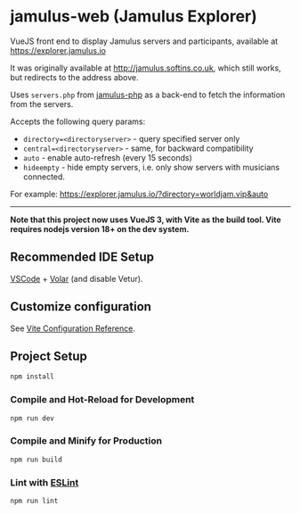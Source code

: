 # jamulus-web (Jamulus Explorer)

VueJS front end to display Jamulus servers and participants,
available at https://explorer.jamulus.io

It was originally available at http://jamulus.softins.co.uk, which still works,
but redirects to the address above.


Uses `servers.php` from [jamulus-php](https://github.com/softins/jamulus-php)
as a back-end to fetch the information from the servers.

Accepts the following query params:

- `directory=<directoryserver>` - query specified server only
- `central=<directoryserver>` - same, for backward compatibility
- `auto` - enable auto-refresh (every 15 seconds)
- `hideempty` - hide empty servers, i.e. only show servers with musicians connected.

For example: https://explorer.jamulus.io/?directory=worldjam.vip&auto

---

**Note that this project now uses VueJS 3, with Vite as the build tool. Vite requires nodejs version 18+ on the dev system.**

## Recommended IDE Setup

[VSCode](https://code.visualstudio.com/) + [Volar](https://marketplace.visualstudio.com/items?itemName=Vue.volar) (and disable Vetur).

## Customize configuration

See [Vite Configuration Reference](https://vitejs.dev/config/).

## Project Setup

```sh
npm install
```

### Compile and Hot-Reload for Development

```sh
npm run dev
```

### Compile and Minify for Production

```sh
npm run build
```

### Lint with [ESLint](https://eslint.org/)

```sh
npm run lint
```
